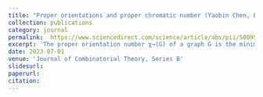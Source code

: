 ```yaml
---
title: "Proper orientations and proper chromatic number (Yaobin Chen, Bojan Mohar and Hehui Wu)"
collection: publications
category: journal
permalink:  https://www.sciencedirect.com/science/article/abs/pii/S0095895623000114
excerpt: 'The proper orientation number χ→(G) of a graph G is the minimum k such that there exists an orientation of the edges of G with all vertex-outdegrees at most k and such that for any adjacent vertices, the outdegrees are different. Two major conjectures about the proper orientation number are resolved. First it is shown, that χ→(G) of any planar graph G is at most 14. Secondly, it is shown that for every graph, χ→(G) is at most Image 1, where r= χ (G) is the usual chromatic number of the graph, and Image 2 is the maximum average degree taken over all subgraphs of G. Several other related results are derived. Our proofs are based on a novel notion of fractional orientations.'
date: 2023-07-01
venue: 'Journal of Combinatorial Theory, Series B'
slidesurl: 
paperurl:
citation:
---
```

